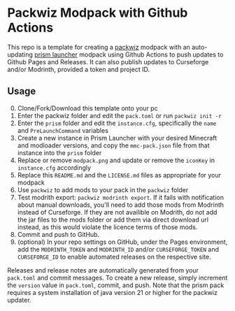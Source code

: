 # Packwiz Modpack with Github Actions
This repo is a template for creating a [packwiz](https://packwiz.infra.link/) modpack with an auto-updating [prism launcher](https://prismlauncher.org/) modpack using Github Actions to push updates to Github Pages and Releases.
It can also publish updates to Curseforge and/or Modrinth, provided a token and project ID.
## Usage
0. Clone/Fork/Download this template onto your pc
1. Enter the packwiz folder and edit the `pack.toml` or run `packwiz init -r`
2. Enter the `prism` folder and edit the `instance.cfg`, specifically the `name` and `PreLaunchCommand` variables
3. Create a new instance in Prism Launcher with your desired Minecraft and modloader versions, and copy the `mmc-pack.json` file from that instance into the `prism` folder
4. Replace or remove `modpack.png` and update or remove the `iconKey` in `instance.cfg` accordingly
5. Replace this `README.md` and the `LICENSE.md` files as appropriate for your modpack
6. Use `packwiz` to add mods to your pack in the `packwiz` folder
7. Test modrith export: `packwiz modrinth export`. If it fails with notification about manual downloads, you'll need to add those mods from Modrinth instead of Curseforge. If they are not availible on Modrith, do not add the jar files to the mods folder or add them via direct download url instead, as this would violate the licence terms of those mods.
8. Commit and push to GitHub.
9. (optional) In your repo settings on GitHub, under the Pages environment, add the `MODRINTH_TOKEN` and `MODRINTH_ID` and/or `CURSEFORGE_TOKEN` and `CURSEFORGE_ID` to enable automated releases on the respective site.

Releases and release notes are automatically generated from your `pack.toml` and commit messages. To create a new release, simply increment the `version` value in `pack.toml`, commit, and push.
Note that the prism pack requires a system installation of java version 21 or higher for the packwiz updater.
